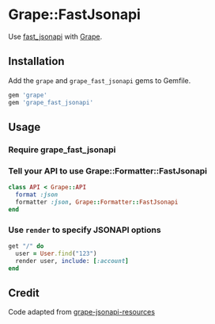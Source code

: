 # Grape::FastJsonapi

Use [fast_jsonapi](https://github.com/Netflix/fast_jsonapi) with [Grape](https://github.com/ruby-grape/grape).

## Installation

Add the `grape` and `grape_fast_jsonapi` gems to Gemfile.

```ruby
gem 'grape'
gem 'grape_fast_jsonapi'
```

## Usage

### Require grape_fast_jsonapi

### Tell your API to use Grape::Formatter::FastJsonapi

```ruby
class API < Grape::API
  format :json
  formatter :json, Grape::Formatter::FastJsonapi
end
```

### Use `render` to specify JSONAPI options

```ruby
get "/" do
  user = User.find("123")
  render user, include: [:account]
end
```

## Credit

Code adapted from [grape-jsonapi-resources](https://github.com/cdunn/grape-jsonapi-resources)
